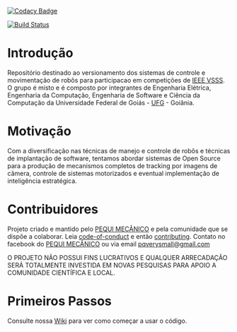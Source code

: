 [![Codacy Badge](https://api.codacy.com/project/badge/Grade/e59a153895344c36ac6f438368939134)](https://www.codacy.com/app/eduardoquijano2/VSSS-INF?utm_source=github.com&amp;utm_medium=referral&amp;utm_content=PEQUI-VSSS/VSSS-INF&amp;utm_campaign=Badge_Grade)

[![Build Status](https://travis-ci.org/PEQUI-VSSS/VSSS-INF.svg?branch=master)](https://travis-ci.org/PEQUI-VSSS/VSSS-INF)

# Introdução

Repositório destinado ao versionamento dos sistemas de controle e movimentação de robôs para participacao em competições de [IEEE VSSS](http://www.cbrobotica.org/?page_id=81&lang=pt). O grupo é misto e é composto por integrantes de Engenharia Elétrica, Engenharia da Computação, Engenharia de Software e Ciência da Computação da Universidade Federal de Goiás - [UFG](https://www.ufg.br/) - Goiânia.

# Motivação

Com a diversificação nas técnicas de manejo e controle de robôs e técnicas de implantação de software, tentamos abordar sistemas de Open Source para a produção de mecanismos completos de tracking por imagens de câmera, controle de sistemas motorizados e eventual implementação de inteligência estratégica.

# Contribuidores

Projeto criado e mantido pelo [PEQUI MECÂNICO](https://www.facebook.com/NucleoPMec/) e pela comunidade que se dispõe a colaborar.
Leia [code-of-conduct](/CODE_OF_CONDUCT.md) e então [contributing](/CONTRIBUTING.md).
Contato no facebook do [PEQUI MECÂNICO](https://www.facebook.com/NucleoPMec/) ou via email pqverysmall@gmail.com



O PROJETO NÃO POSSUI FINS LUCRATIVOS E QUALQUER ARRECADAÇÃO SERÁ TOTALMENTE INVESTIDA EM NOVAS PESQUISAS PARA APOIO A COMUNIDADE CIENTÍFICA E LOCAL.

# Primeiros Passos

Consulte nossa [Wiki](/wiki) para ver como começar a usar o código.
